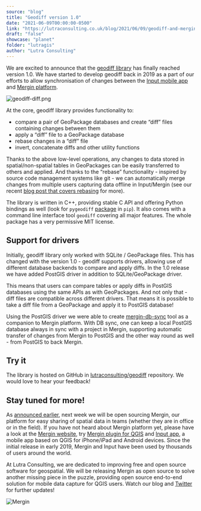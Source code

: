 ```yaml
---
source: "blog"
title: "Geodiff version 1.0"
date: "2021-06-09T00:00:00-0500"
link: "https://lutraconsulting.co.uk/blog/2021/06/09/geodiff-and-mergin-news/"
draft: "false"
showcase: "planet"
folder: "lutragis"
author: "Lutra Consulting"
---
```


<p>We are excited to announce that the <a href="https://github.com/lutraconsulting/geodiff">geodiff library</a> has finally reached version 1.0. We have started to develop geodiff back in 2019 as a part of our efforts to allow synchronisation of changes between the <a href="https://merginmaps.com/">Input mobile app</a> and <a href="https://merginmaps.com/">Mergin platform</a>.</p>

<p><img alt="geodiff-diff.png" src="https://raw.githubusercontent.com/lutraconsulting/geodiff/master/docs/img/geodiff-diff.png" /></p>

<p>At the core, geodiff library provides functionality to:</p>

<ul>
  <li>compare a pair of GeoPackage databases and create “diff” files containing changes between them</li>
  <li>apply a “diff” file to a GeoPackage database</li>
  <li>rebase changes in a “diff” file</li>
  <li>invert, concatenate diffs and other utility functions</li>
</ul>

<p>Thanks to the above low-level operations, any changes to data stored in spatial/non-spatial tables in GeoPackages can be easily transferred to others and applied. And thanks to the “rebase” functionality - inspired by source code management systems like git - we can automatically merge changes from multiple users capturing data offline in Input/Mergin (see our recent <a href="https://www.lutraconsulting.co.uk/blog/2021/05/11/how-mergin-sync-works/">blog post that covers rebasing</a> for more).</p>

<p>The library is written in C++, providing stable C API and offering Python bindings as well (look for <code class="highlighter-rouge">pygeodiff</code> <a href="https://pypi.org/project/pygeodiff/">package</a> in <code class="highlighter-rouge">pip</code>). It also comes with a command line interface tool <code class="highlighter-rouge">geodiff</code> covering all major features. The whole package has a very permissive MIT license.</p>

<h2 id="support-for-drivers">Support for drivers</h2>

<p>Initially, geodiff library only worked with SQLite / GeoPackage files. This has changed with the version 1.0 - geodiff supports drivers, allowing use of different database backends to compare and apply diffs. In the 1.0 release we have added PostGIS driver in addition to SQLite/GeoPackage driver.</p>

<p>This means that users can compare tables or apply diffs in PostGIS databases using the same APIs as with GeoPackages. And not only that - diff files are compatible across different drivers. That means it is possible to take a diff file from a GeoPackage and apply it to PostGIS database!</p>

<p>Using the PostGIS driver we were able to create <a href="https://github.com/lutraconsulting/mergin-db-sync">mergin-db-sync</a> tool as a companion to Mergin platform. With DB sync, one can keep a local PostGIS database always in sync with a project in Mergin, supporting automatic transfer of changes from Mergin to PostGIS and the other way round as well - from PostGIS to back Mergin.</p>

<h2 id="try-it">Try it</h2>

<p>The library is hosted on GitHub in <a href="https://github.com/lutraconsulting/geodiff">lutraconsulting/geodiff</a> repository. We would love to hear your feedback!</p>

<h2 id="stay-tuned-for-more">Stay tuned for more!</h2>

<p>As <a href="https://twitter.com/qgis/status/1375363795028217869">announced earlier</a>, next week we will be open sourcing Mergin, our platform for easy sharing of spatial data in teams (whether they are in office or in the field). If you have not heard about Mergin platform yet, please have a look at the <a href="https://merginmaps.com/">Mergin website</a>, try <a href="https://plugins.qgis.org/plugins/Mergin/">Mergin plugin for QGIS</a> and <a href="https://merginmaps.com/">Input app</a>, a mobile app based on QGIS for iPhone/iPad and Android devices. Since the initial release in early 2019, Mergin and Input have been used by thousands of users around the world.</p>

<p>At Lutra Consulting, we are dedicated to improving free and open source software for geospatial. We will be releasing Mergin as open source to solve another missing piece in the puzzle, providing open source end-to-end solution for mobile data capture for QGIS users. Watch our blog and <a href="https://twitter.com/lutraconsulting/">Twitter</a> for further updates!</p>

<p><img alt="Mergin" src="https://www.lutraconsulting.co.uk/img/Products_10.jpg" /></p>
